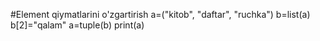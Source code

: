 #Element qiymatlarini o'zgartirish
a=("kitob", "daftar", "ruchka")
b=list(a)
b[2]="qalam"
a=tuple(b)
print(a)
